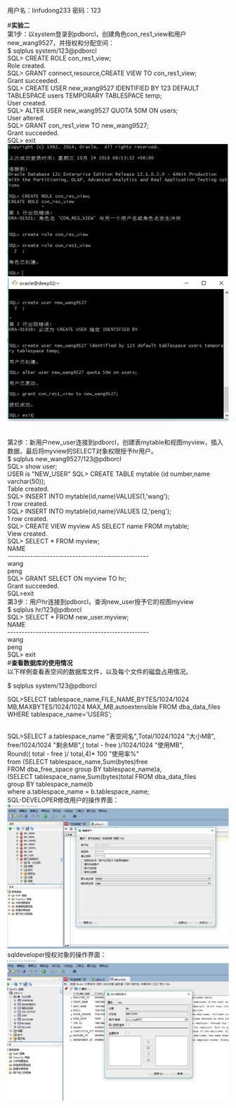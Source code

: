 用户名：linfudong233
密码：123

#**实验二**<br>
第1步：以system登录到pdborcl，创建角色con_res1_view和用户new_wang9527，并授权和分配空间：<br>
$ sqlplus system/123@pdborcl<br>
SQL> CREATE ROLE con_res1_view;<br>
Role created.<br>
SQL> GRANT connect,resource,CREATE VIEW TO con_res1_view;<br>
Grant succeeded.<br>
SQL> CREATE USER new_wang9527 IDENTIFIED BY 123 DEFAULT TABLESPACE users TEMPORARY TABLESPACE temp;<br>
User created.<br>
SQL> ALTER USER new_wang9527 QUOTA 50M ON users;<br>
User altered.<br>
SQL> GRANT con_res1_view TO new_wang9527;<br>
Grant succeeded.<br>
SQL> exit<br>
 ![image](https://github.com/lfd1109550635/oricle/blob/master/test2/oracle2.1.PNG)<br>
 ![image](https://github.com/lfd1109550635/oricle/blob/master/test2/oracle2.2.PNG)<br><br><br>
第2步：新用户new_user连接到pdborcl，创建表mytable和视图myview，插入数据，最后将myview的SELECT对象权限授予hr用户。<br>
$ sqlplus new_wang9527/123@pdborcl<br>
SQL> show user;<br>
USER is "NEW_USER"
SQL> CREATE TABLE mytable (id number,name varchar(50));<br>
Table created.<br>
SQL> INSERT INTO mytable(id,name)VALUES(1,'wang');<br>
1 row created.<br>
SQL> INSERT INTO mytable(id,name)VALUES (2,'peng');<br>
1 row created.<br>
SQL> CREATE VIEW myview AS SELECT name FROM mytable;<br>
View created.<br>
SQL> SELECT * FROM myview;<br>
NAME<br>
--------------------------------------------------<br>
wang<br>
peng<br>
SQL> GRANT SELECT ON myview TO hr;<br>
Grant succeeded.<br>
SQL>exit<br>
第3步：用户hr连接到pdborcl，查询new_user授予它的视图myview<br>
$ sqlplus hr/123@pdborcl<br>
SQL> SELECT * FROM new_user.myview;<br>
NAME<br>
--------------------------------------------------<br>
wang<br>
peng<br>
SQL> exit<br>
#**查看数据库的使用情况**<br>
以下样例查看表空间的数据库文件，以及每个文件的磁盘占用情况。<br>

$ sqlplus system/123@pdborcl<br>

SQL>SELECT tablespace_name,FILE_NAME,BYTES/1024/1024 MB,MAXBYTES/1024/1024 MAX_MB,autoextensible FROM dba_data_files  WHERE  tablespace_name='USERS';<br><br>

SQL>SELECT a.tablespace_name "表空间名",Total/1024/1024 "大小MB",<br>
 free/1024/1024 "剩余MB",( total - free )/1024/1024 "使用MB",<br>
 Round(( total - free )/ total,4)* 100 "使用率%"<br>
 from (SELECT tablespace_name,Sum(bytes)free<br>
        FROM   dba_free_space group  BY tablespace_name)a,<br>
       (SELECT tablespace_name,Sum(bytes)total FROM dba_data_files<br>
        group  BY tablespace_name)b<br>
 where  a.tablespace_name = b.tablespace_name;<br>
 SQL-DEVELOPER修改用户的操作界面：<br>
 ![image](https://github.com/lfd1109550635/oricle/blob/master/test2/2.3%20(1).PNG)<br>
 sqldeveloper授权对象的操作界面：<br>
 ![image](https://github.com/lfd1109550635/oricle/blob/master/test2/2.5.PNG)<br>

